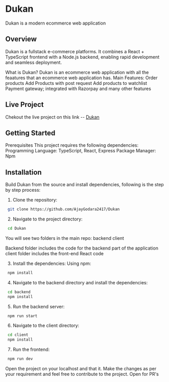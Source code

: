 # Dukan
Dukan is a modern ecommerce web application 

## Overview
Dukan is a fullstack e-commerce platforms. It combines a React + TypeScript frontend with a Node.js backend, enabling rapid development and seamless deployment.

What is Dukan?
Dukan is an ecommerce web application with all the feaatures that an ecommerce web application has.
Main Features:
  Order products
  Add Products with post request
  Add products to watchlist
  Payment gateway; integrated with Razorpay
  and many other features

## Live Project
Chekout the live project on this link -- [Dukan](https://dukan-client.onrender.com)


## Getting Started
Prerequisites
This project requires the following dependencies:
Programming Language: TypeScript, React, Express
Package Manager: Npm

## Installation
Build Dukan from the source and install dependencies, following is the step by step process:

1. Clone the repository:
```bash
 git clone https://github.com/AjayGodara2417/Dukan
```

2. Navigate to the project directory:
```bash
 cd Dukan
```

  You will see two folders in the main repo:
    backend
    client

  Backend folder includes the code for the backend part of the application
  client folder includes the front-end React code

3. Install the dependencies:
Using npm:
```bash
 npm install
```

4. Navigate to the backend directory and install the dependencies:
```bash
 cd backend
 npm install
```

5. Run the backend server:
```bash
 npm run start
```

6. Navigate to the client directory:
```bash
 cd client
 npm install
```

7. Run the frontend:
```bash
 npm run dev
```



Open the project on your localhost and that it.
Make the changes as per your requirement and feel free to contribute to the project.
Open for PR's
